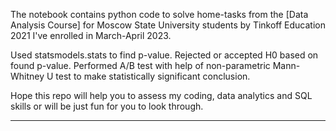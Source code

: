 The notebook contains python code to solve home-tasks from the [Data Analysis Course] for Moscow State University students by Tinkoff Education 2021 I've enrolled in March-April 2023.   



Used statsmodels.stats to find p-value. Rejected or accepted H0 based on found p-value. Performed A/B test with help of non-parametric Mann-Whitney U test to make statistically significant conclusion.

 



Hope this repo will help you to assess my coding, data analytics and SQL skills or will be just fun for you to look through.    



------------------------------------------------------------------------------------------------------------------------------------
